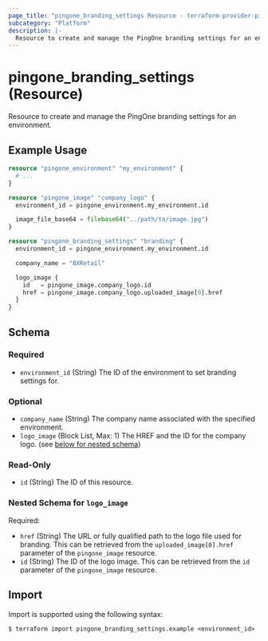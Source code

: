 ```yaml
---
page_title: "pingone_branding_settings Resource - terraform-provider-pingone"
subcategory: "Platform"
description: |-
  Resource to create and manage the PingOne branding settings for an environment.
---
```


# pingone_branding_settings (Resource)

Resource to create and manage the PingOne branding settings for an environment.

## Example Usage

```terraform
resource "pingone_environment" "my_environment" {
  # ...
}

resource "pingone_image" "company_logo" {
  environment_id = pingone_environment.my_environment.id

  image_file_base64 = filebase64("../path/to/image.jpg")
}

resource "pingone_branding_settings" "branding" {
  environment_id = pingone_environment.my_environment.id

  company_name = "BXRetail"

  logo_image {
    id   = pingone_image.company_logo.id
    href = pingone_image.company_logo.uploaded_image[0].href
  }
}
```

<!-- schema generated by tfplugindocs -->
## Schema

### Required

- `environment_id` (String) The ID of the environment to set branding settings for.

### Optional

- `company_name` (String) The company name associated with the specified environment.
- `logo_image` (Block List, Max: 1) The HREF and the ID for the company logo. (see [below for nested schema](#nestedblock--logo_image))

### Read-Only

- `id` (String) The ID of this resource.

<a id="nestedblock--logo_image"></a>
### Nested Schema for `logo_image`

Required:

- `href` (String) The URL or fully qualified path to the logo file used for branding.  This can be retrieved from the `uploaded_image[0].href` parameter of the `pingone_image` resource.
- `id` (String) The ID of the logo image.  This can be retrieved from the `id` parameter of the `pingone_image` resource.

## Import

Import is supported using the following syntax:

```shell
$ terraform import pingone_branding_settings.example <environment_id>
```
